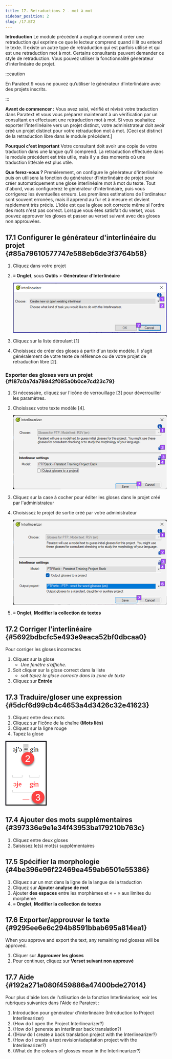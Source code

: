 ```yaml
---
title: 17. Retraductions 2 - mot à mot
sidebar_position: 2
slug: /17.BT2
---
```




**Introduction** Le module précédent a expliqué comment créer une retraduction qui exprime ce que le lecteur comprend quand il lit ou entend le texte. Il existe un autre type de retraduction qui est parfois utilisé et qui est une retraduction mot à mot. Certains consultants peuvent demander ce style de retraduction. Vous pouvez utiliser la fonctionnalité générateur d’interlinéaire de projet.


:::caution

En Paratext 9 vous ne pouvez qu’utiliser le générateur d’interlinéaire avec des projets inscrits.

:::




**Avant de commencer :** Vous avez saisi, vérifié et révisé votre traduction dans Paratext et vous vous préparez maintenant à un vérification par un consultant en effectuant une retraduction mot à mot. Si vous souhaitez exporter l'interlinéaire vers un projet distinct, votre administrateur doit avoir créé un projet distinct pour votre retraduction mot à mot. [Ceci est distinct de la retraduction libre dans le module précédent.]


**Pourquoi c'est important** Votre consultant doit avoir une copie de votre traduction dans une langue qu'il comprend. La retraduction effectuée dans le module précédent est très utile, mais il y a des moments où une traduction littérale est plus utile.


**Que ferez-vous ?** Premièrement, on configure le générateur d'interlinéaire puis on utilisera la fonction du générateur d’Interlinéaire de projet pour créer automatiquement une glose interlinéaire mot à mot du texte. Tout d'abord, vous configurerez le générateur d'interlinéaire, puis vous corrigerez les éventuelles erreurs. Les premières estimations de l'ordinateur sont souvent erronées, mais il apprend au fur et à mesure et devient rapidement très précis. L'idée est que la glose soit correcte même si l'ordre des mots n'est pas correct. Lorsque vous êtes satisfait du verset, vous pouvez approuver les gloses et passer au verset suivant avec des gloses non approuvées.


## 17.1 Configurer le générateur d'interlinéaire du projet {#85a79610577747e588eb6de3f3764b58}

1. Cliquez dans votre projet
2. **≡ Onglet**, sous **Outils** &gt; **Générateur d’Interlinéaire**  

    ![](./1905854111.png)

3. Cliquez sur la liste déroulant [1]
4. Choisissez de créer des gloses à partir d'un texte modèle. Il s'agit généralement de votre texte de référence ou de votre projet de retraduction libre [2].

### Exporter des gloses vers un projet {#187c0a7da78942f085a0b0ce7cd23c79}

1. Si nécessaire, cliquez sur l'icône de verrouillage [3] pour déverrouiller les paramètres.
2. Choisissez votre texte modèle [4].

    ![](./1443407551.png)

3. Cliquez sur la case à cocher pour éditer les gloses dans le projet créé par l'administrateur
4. Choisissez le projet de sortie créé par votre administrateur

    ![](./310119566.png)

5. **≡ Onglet**, **Modifier la collection de textes**  

## 17.2 Corriger l’interlinéaire {#5692bdbcfc5e493e9eaca52bf0dbcaa0}


Pour corriger les gloses incorrectes

1. Cliquez sur la glose
    - _Une fenêtre s’affiche_.
2. Soit cliquer sur la glose correct dans la liste
    - _soit tapez la glose correcte dans la zone de texte_
3. Cliquez sur **Entrée**

## 17.3 Traduire/gloser une expression {#5dcf6d99cb4c4653a4d3426c32e41623}


<div class='notion-row'>
<div class='notion-column' style={{width: 'calc((100% - (min(32px, 4vw) * 1)) * 0.5)'}}>


1. Cliquez entre deux mots
2. Cliquez sur l'icône de la chaîne **(Mots liés)**
3. Cliquez sur la ligne rouge
4. Tapez la glose




</div><div className='notion-spacer'></div>

<div class='notion-column' style={{width: 'calc((100% - (min(32px, 4vw) * 1)) * 0.5)'}}>


![](./576503207.png)


</div><div className='notion-spacer'></div>
</div>

## 17.4 Ajouter des mots supplémentaires {#397336e9e1e34f43953ba179210b763c}

1. Cliquez entre deux gloses
2. Saisissez le(s) mot(s) supplémentaires

## 17.5 Spécifier la morphologie {#4be396e96f22469ea459ab6501e55386}

1. Cliquez sur un mot dans la ligne de la langue de la traduction
2. Cliquez sur **Ajouter analyse de mot**
3. Ajouter **des espaces** entre les morphèmes et « + » aux limites du morphème
4. **≡ Onglet**, **Modifier la collection de textes**  

## 17.6 Exporter/approuver le texte {#9295ee6e6c294b8591bbab695a814ea1}


When you approve and export the text, any remaining red glosses will be approved.

1. Cliquer sur **Approuver les gloses**
2. Pour continuer, cliquez sur **Verset suivant non approuvé**

## 17.7 Aide {#192a271a080f459886a47400bde27014}


Pour plus d'aide lors de l'utilisation de la fonction Interlinéariser, voir les rubriques suivantes dans l'Aide de Paratext :

1. Introduction pour générateur d'interlinéaire (Introduction to Project Interlinearizer)
2. (How do I open the Project Interlinearizer?)
3. (How do I generate an interlinear back translation?)
4. ((How do I create a back translation project with the Interlinearizer?)
5. (How do I create a text revision/adaptation project with the Interlinearizer?)
6. (What do the colours of glosses mean in the Interlinearizer?)
